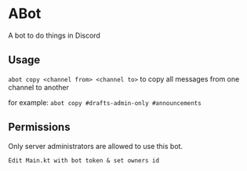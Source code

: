 # ABot
A bot to do things in Discord

## Usage

`abot copy <channel from> <channel to>` to copy all messages from one channel to another

for example: `abot copy #drafts-admin-only #announcements`

## Permissions
Only server administrators are allowed to use this bot.

`Edit Main.kt with bot token & set owners id `

